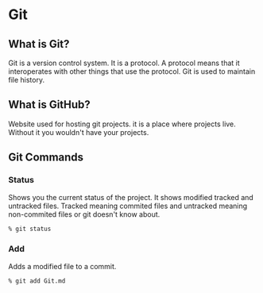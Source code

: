 # Git

## What is Git?

Git is a version control system. It is a protocol. A protocol means that it interoperates with other things that use the protocol. Git is used to maintain file history.

## What is GitHub?

Website used for hosting git projects. it is a place where projects live. Without it you wouldn't have your projects.

## Git Commands

### Status

Shows you the current status of the project. It shows modified tracked and untracked files. Tracked meaning commited files and untracked meaning non-commited files or git doesn't know about.

```bash
% git status
```

### Add

Adds a modified file to a commit.

```bash
% git add Git.md
```

